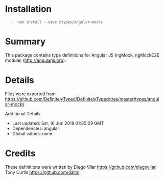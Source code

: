 # Installation
> `npm install --save @types/angular-mocks`

# Summary
This package contains type definitions for Angular JS (ngMock, ngMockE2E module) (http://angularjs.org).

# Details
Files were exported from https://github.com/DefinitelyTyped/DefinitelyTyped/tree/master/types/angular-mocks

Additional Details
 * Last updated: Sat, 16 Jun 2018 01:35:09 GMT
 * Dependencies: angular
 * Global values: none

# Credits
These definitions were written by Diego Vilar <https://github.com/diegovilar>, Tony Curtis <https://github.com/daltin>.
